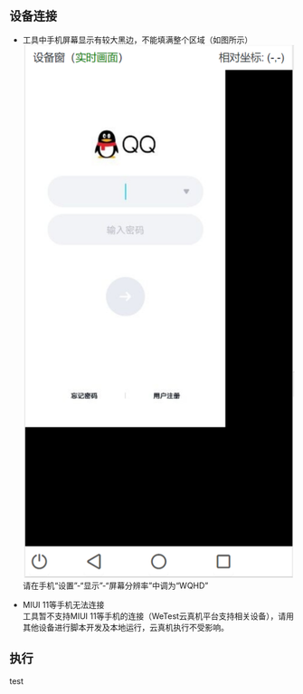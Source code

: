 ## 设备连接
+ 工具中手机屏幕显示有较大黑边，不能填满整个区域（如图所示）  
![logo](./black_edge.png ':size=240x460')  
请在手机“设置”-“显示”-“屏幕分辨率”中调为“WQHD”

+ MIUI 11等手机无法连接  
工具暂不支持MIUI 11等手机的连接（WeTest云真机平台支持相关设备），请用其他设备进行脚本开发及本地运行，云真机执行不受影响。

## 执行
test